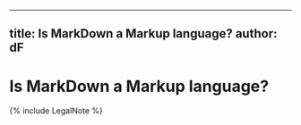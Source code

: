 <!-- YAML front matter -->
---
title: Is MarkDown a Markup language? 
author: dF
---

# Is MarkDown a Markup language?


{% include LegalNote %} 

